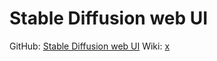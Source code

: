 # Stable Diffusion web UI
GitHub: [Stable Diffusion web UI](https://github.com/AUTOMATIC1111/stable-diffusion-webui)
Wiki: [x](https://github.com/AUTOMATIC1111/stable-diffusion-webui/wiki/Features)
